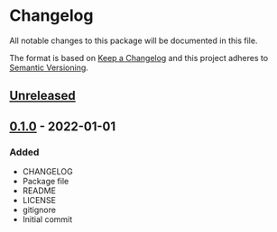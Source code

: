 # Changelog
All notable changes to this package will be documented in this file.

The format is based on [Keep a Changelog](http://keepachangelog.com/en/1.0.0/)
and this project adheres to [Semantic Versioning](http://semver.org/spec/v2.0.0.html).

## [Unreleased]

## [0.1.0] - 2022-01-01
### Added
- CHANGELOG
- Package file
- README
- LICENSE
- gitignore
- Initial commit

[Unreleased]: https://github.com/HyagoOliveira/SerializedDictionary/compare/0.1.0...main
[0.1.0]: https://github.com/HyagoOliveira/SerializedDictionary/tree/0.1.0/